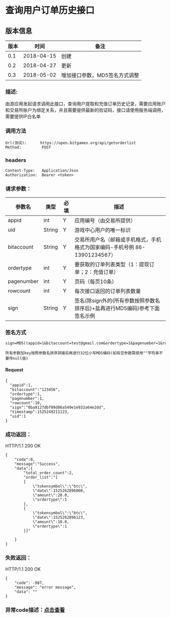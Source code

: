# 查询用户订单历史接口

## 版本信息
版本 | 时间 |   备注
-- | -- |   --
0.1 | 2018-04-15|创建
0.2|2018-04-27|更新
0.3|2018-05-02|增加接口参数，MD5签名方式调整

### 描述:
由游应用发起请求调用此接口，查询用户提取和充值订单历史记录，需要应用账户和交易所账户为绑定关系，并且需要提供最新的验证码，接口请使用服务端调用，需要提供IP白名单


### 调用方法

``` 
Url(测试):      https://open.bitgamex.org/api/getorderlist
Method:         POST

```
### headers

``` 
Content-Type:   Application/Json
Authorization:  Bearer <token>    

```
### 请求参数：


 参数名           |     类型        |必填| 描述         
------------ |     -------------|---|         -----------
 appid    |   int |Y|   应用编号（由交易所提供）
 uid   |   String  |Y|   游戏中心用户的唯一标识
 bitaccount    | String    |Y| 交易所用户名（邮箱或手机格式，手机格式为国家编码-手机号例 86-13901234567）
 ordertype  |   int |Y|   要获取的订单列表类型（1：提现订单；2：充值订单）
 pagenumber  |   int  |Y|   页码（每页10条）
 rowcount   |   int |Y|   每次接口返回的订单列表数量
 sign     | String  |Y| 签名(除sign外的(所有参数按照参数名排序后)+盐再进行MD5编码)参考下面签名示例 
 
 
 ### 签名方式
 ```
 sign=MD5((appid=1&bitaccount=test@gmail.com&ordertype=1&pagenumber=1&rowcount=10&timestamp=1525249211123&uid=1)+salt).toLowerCase()
 
 所有参数加key按照参数名排序拼接后再进行32位小写MD5编码(如有空参数需使用""字符串不要传null值)
 ```
#### Request
  ```
 {
    "appid":1,
    "bitaccount":"123456",
    "ordertype":1,
    "pagenumber":1,
    "rowcount":10,
    "sign":"0ba9127dbf09d06a549e1e932a64e2dd",
    "timestamp":1525249211123,
    "uid":1
 }
  ```

### 成功返回：
HTTP/1.1 200 OK
``` 
{
    "code":0,
    "message":"Success",
    "data":{
        "total_order_count":2,
        "order_list":"[
        {
            \"tokensymbol\":\"btc\",
            \"date\":1525262896000,
            \"amount\":20.0,
            \"ordertype\":1
        },
        {
            \"tokensymbol\":\"btc\",
            \"date\":1525262896123,
            \"amount\":10.0,
            \"ordertype\":1
        }]"
        
    }
}
```

### 失败返回：
HTTP/1.1 200 OK
``` 
{
    "code": -987,
    "message": "error message",
    "data": ""
}
```

### 异常code描述：[点击查看](https://github.com/BitGameEN/OpenAPI/blob/master/BitGame%E6%B8%B8%E6%88%8F%E5%AF%B9%E6%8E%A5%E6%96%87%E6%A1%A3.md)
